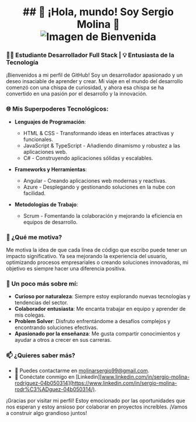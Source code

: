 <div align ="center"><h1>
## 👋 ¡Hola, mundo! Soy Sergio Molina 🌟
  <br><img src="https://t4.ftcdn.net/jpg/03/10/26/27/360_F_310262727_laUeq9XnEmT5W8EfFXVtDioU8wVPehGG.jpg" alt="Imagen de Bienvenida">
</h1></div>  



### 🧑‍💻 Estudiante Desarrollador Full Stack | 💡 Entusiasta de la Tecnología

¡Bienvenidos a mi perfil de GitHub! Soy un desarrollador apasionado y un deseo insaciable de aprender y crear. Mi viaje en el mundo del desarrollo comenzó con una chispa de curiosidad, y ahora esa chispa se ha convertido en una pasión por el desarrollo y la innovación.

### 🌐 Mis Superpoderes Tecnológicos:

- **Lenguajes de Programación**:
  - HTML & CSS - Transformando ideas en interfaces atractivas y funcionales.
  - JavaScript & TypeScript - Añadiendo dinamismo y robustez a las aplicaciones web.
  - C# - Construyendo aplicaciones sólidas y escalables.

- **Frameworks y Herramientas**:
  - Angular - Creando aplicaciones web modernas y reactivas.
  - Azure - Desplegando y gestionando soluciones en la nube con facilidad.

- **Metodologías de Trabajo**:
  - Scrum - Fomentando la colaboración y mejorando la eficiencia en equipos de desarrollo.

### 🚀 ¿Qué me motiva?

Me motiva la idea de que cada línea de código que escribo puede tener un impacto significativo. Ya sea mejorando la experiencia del usuario, optimizando procesos empresariales o creando soluciones innovadoras, mi objetivo es siempre hacer una diferencia positiva. 

### 🌟 Un poco más sobre mí:

- **Curioso por naturaleza**: Siempre estoy explorando nuevas tecnologías y tendencias del sector.
- **Colaborador entusiasta**: Me encanta trabajar en equipo y aprender de mis colegas.
- **Problem Solver**: Disfruto enfrentándome a desafíos complejos y encontrando soluciones efectivas.
- **Apasionado por la enseñanza**: Me gusta compartir conocimientos y ayudar a otros a crecer en sus carreras.

### 📫 ¿Quieres saber más?

- 📧 Puedes contactarme en molinarsergio99@gmail.com.
- 💼 Conéctate conmigo en [Linkedin][www.linkedin.com/in/sergio-molina-rodríguez-04b050314](https://www.linkedin.com/in/sergio-molina-rodr%C3%ADguez-04b050314/).


¡Gracias por visitar mi perfil! Estoy emocionado por las oportunidades que nos esperan y estoy ansioso por colaborar en proyectos increíbles. ¡Vamos a construir algo grandioso juntos!

